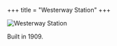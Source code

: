+++
title = "Westerway Station"
+++

![Westerway Station](https://res.cloudinary.com/dvrailway/image/upload/v1559277608/www/37815504752_c465ed8f8c_k_ugi8ce.jpg)

Built in 1909.